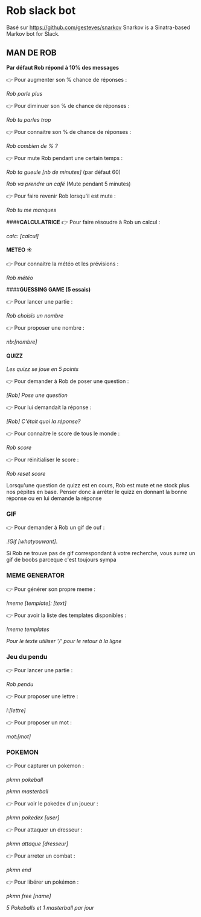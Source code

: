 # Rob slack bot

Basé sur https://github.com/gesteves/snarkov
Snarkov is a Sinatra-based Markov bot for Slack.

## **MAN DE ROB**

**Par défaut Rob répond à 10% des messages**

 :point_right: Pour augmenter son % chance de réponses :

_Rob parle plus_

 :point_right: Pour diminuer son % de chance de réponses :

​_Rob tu parles trop_​

 :point_right: Pour connaitre son % de chance de réponses :

​_Rob combien de % ?_​

 :point_right: Pour mute Rob pendant une certain temps :

​_Rob ta gueule [nb de minutes]_​ (par défaut 60)

​_Rob va prendre un café_​ (Mute pendant 5 minutes)

 :point_right: Pour faire revenir Rob lorsqu'il est mute :

​_Rob tu me manques_​


####**CALCULATRICE**
 :point_right: Pour faire résoudre à Rob un calcul :

​_calc: [calcul]_​

#### **METEO :sunny:**

 :point_right: Pour connaitre la météo et les prévisions :

​_Rob météo_​

####**GUESSING GAME (5 essais)**

:point_right: Pour lancer une partie :

​_Rob choisis un nombre_​

:point_right: Pour proposer une nombre :

​_nb:[nombre]_​

#### **QUIZZ**

*Les quizz se joue en 5 points*

:point_right: Pour demander à Rob de poser une question :

​_[Rob] Pose une question_​

:point_right: Pour lui demandait la réponse :

​_[Rob] C'était quoi la réponse?_​

:point_right: Pour connaitre le score de tous le monde :

​_Rob score_​

:point_right: Pour réinitialiser le score :

​_Rob reset score_​

Lorsqu'une question de quizz est en cours, Rob est mute et ne stock plus nos pépites en base. Penser donc à arrêter le quizz en donnant la bonne réponse ou en lui demande la réponse

### **GIF** 

:point_right: Pour demander à Rob un gif de ouf :

._!Gif [whatyouwant]_.

 Si Rob ne trouve pas de gif correspondant à votre recherche, vous aurez un gif de boobs parceque c'est toujours sympa 

### **MEME GENERATOR**

:point_right: Pour générer son propre meme :

_!meme [template]: [text]_

:point_right: Pour avoir la liste des templates disponibles :

_!meme templates_

*Pour le texte utiliser '/' pour le retour à la ligne*


### **Jeu du pendu**

:point_right: Pour lancer une partie :

*_Rob pendu_*

:point_right: Pour proposer une lettre :

*_l:[lettre]_*

:point_right: Pour proposer un mot :

*_mot:[mot]_*

### **POKEMON**

:point_right: Pour capturer un pokemon :

*_pkmn pokeball_*

*_pkmn masterball_*

:point_right: Pour voir le pokedex d'un joueur :

*_pkmn pokedex [user]_*

:point_right: Pour attaquer un dresseur :

*_pkmn attaque [dresseur]_*

:point_right: Pour arreter un combat :

*_pkmn end_*

:point_right: Pour libérer un pokémon :

*_pkmn free [name]_*

*5 Pokeballs et 1 masterball par jour*

